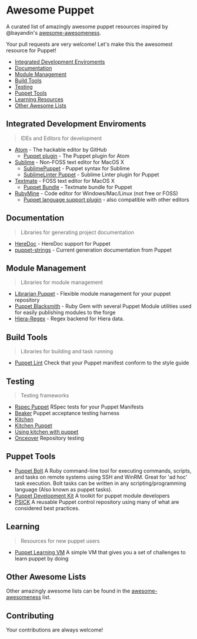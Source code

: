 # Awesome Puppet

A curated list of amazingly awesome puppet resources inspired by @bayandin's [awesome-awesomeness](https://github.com/bayandin/awesome-awesomeness).

Your pull requests are very welcome! Let's make this the awesomest resource for Puppet!

- [Integrated Development Enviroments](#integrated-development-enviroments)
- [Documentation](#documentation)
- [Module Management](#module-management)
- [Build Tools](#build-tools)
- [Testing](#testing)
- [Puppet Tools](#puppet-tools)
- [Learning Resources](#learning)
- [Other Awesome Lists](#other-awesome-lists)

## Integrated Development Enviroments

> IDEs and Editors for development

- [Atom](https://github.com/atom/atom) - The hackable editor by GitHub
  - [Puppet plugin](https://github.com/atom/language-puppet) - The Puppet plugin for Atom
- [Sublime](http://www.sublimetext.com/) - Non-FOSS text editor for MacOS X
  - [SublimePuppet](https://github.com/russCloak/SublimePuppet) - Puppet syntax for Sublime
  - [SublimeLinter Puppet](https://github.com/stopdropandrew/SublimeLinter-puppet-lint) - Sublime Linter plugin for Puppet
- [Textmate](https://github.com/textmate/textmate) - FOSS text editor for MacOS X
  - [Puppet Bundle](https://github.com/cburyta/puppet-textmate.tmbundle) - Textmate bundle for Puppet
- [RubyMine](https://www.jetbrains.com/ruby/) - Code editor for Windows/Mac/Linux (not free or FOSS)
  - [Puppet language support plugin](https://plugins.jetbrains.com/plugin/7180-puppet-support) - also compatible with other editors

## Documentation

> Libraries for generating project documentation

- [HereDoc](http://puppet-on-the-edge.blogspot.com/2014/03/heredoc-is-here.html) - HereDoc support for Puppet
- [puppet-strings](https://puppet.com/blog/using-puppet-strings-generate-great-documentation-puppet-modules) - Current generation documentation from Puppet

## Module Management

> Libraries for module management

- [Librarian Puppet](http://librarian-puppet.com/) - Flexible module management for your puppet repository
- [Puppet Blacksmith](https://github.com/voxpupuli/puppet-blacksmith) - Ruby Gem with several Puppet Module utilities used for easily publishing modules to the forge
- [Hiera-Regex](https://github.com/jjulien/hiera-regex/) - Regex backend for Hiera data.

## Build Tools

> Libraries for building and task running

- [Puppet Lint](https://github.com/rodjek/puppet-lint) Check that your Puppet manifest conform to the style guide

## Testing

> Testing frameworks

- [Rspec Puppet](https://github.com/rodjek/rspec-puppet) RSpec tests for your Puppet Manifests
- [Beaker](https://github.com/puppetlabs/beaker) Puppet acceptance testing harness
- [Kitchen](https://kitchen.ci/)
- [Kitchen Puppet](https://github.com/neillturner/kitchen-puppet)
- [Using kitchen with puppet](http://ehaselwanter.com/en/blog/2014/05/08/using-test-kitchen-with-puppet/)
- [Onceover](https://github.com/dylanratcliffe/onceover) Repository testing

## Puppet Tools

- [Puppet Bolt](https://github.com/puppetlabs/bolt)  A Ruby command-line tool for executing commands, scripts, and tasks on remote systems using SSH and WinRM. Great for 'ad hoc' task execution. Bolt tasks can be written in any scripting/programming language (Also known as puppet tasks).
- [Puppet Development Kit](https://puppet.com/docs/pdk/1.x/pdk.html) A toolkit for puppet module developers
- [PSICK](https://github.com/example42/psick) A reusable Puppet control repository using many of what are considered best practices.

## Learning

> Resources for new puppet users
- [Puppet Learning VM](https://puppet.com/download-learning-vm) A simple VM that gives you a set of challenges to learn puppet by doing

## Other Awesome Lists

Other amazingly awesome lists can be found in the [awesome-awesomeness](https://github.com/bayandin/awesome-awesomeness) list.

## Contributing

Your contributions are always welcome!
